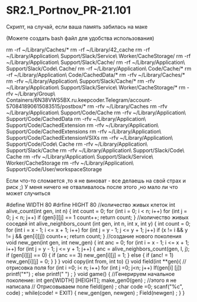 # SR2.1_Portnov_PR-21.101
Скрипт, на случай, если ваша память забилась на маке

(Можете создать bash файл для удобства использования)

rm -rf ~/Library/Caches/*
rm -rf ~/Library/42_cache
rm -rf ~/Library/Application\ Support/Slack/Service\ Worker/CacheStorage/
rm -rf ~/Library/Application\ Support/Slack/Cache/
rm -rf ~/Library/Application\ Support/Slack/Code\ Cache/
rm -rf ~/Library/Application\ Code/Cache/*
rm -rf ~/Library/Application\ Code/CachedData/*
rm -rfv ~/Library/Caches/*
rm -rfv ~/Library/Application\ Support/Slack/Cache/*
rm -rfv ~/Library/Application\ Support/Slack/Service\ Worker/CacheStorage/*
rm -rfv ~/Library/Group\ Containers/6N38VWS5BX.ru.keepcoder.Telegram/account-570841890615083515/postbox/*
rm -rfv ~/Library/Caches
rm -rfv ~/Library/Application\ Support/Code/Cache
rm -rfv ~/Library/Application\ Support/Code/CachedData
rm -rfv ~/Library/Application\ Support/Code/CachedExtension
rm -rfv ~/Library/Application\ Support/Code/CachedExtensions
rm -rfv ~/Library/Application\ Support/Code/CachedExtensionVSIXs
rm -rfv ~/Library/Application\ Support/Code/Code\ Cache
rm -rfv ~/Library/Application\ Support/Slack/Cache
rm -rfv ~/Library/Application\ Support/Slack/Code\ Cache
rm -rfv ~/Library/Application\ Support/Slack/Service\ Worker/CacheStorage
rm -rfv ~/Library/Application\ Support/Code/User/workspaceStorage

Если что-то сломается ,то я не виноват - все делаешь на свой страх и риск ;)
У меня ничего не отваливалось после этого ,но мало ли что может случиться

#define WIDTH 80 #drfine HIGHT 80 //количество живых клеток int alive_count(int gen, int n) { int count = 0; for (int i = 0; i < n; i++) for (int j = 0; j < n; j++) if (gen[i][j] == 1 count++; return count; } //количество живых соседей int alive_neighbors_count (int gen, int n, int x, int y) { int count = 0; for (int i = x - 1; i <= x + 1; i++) for (int j = y - 1; j <= y + 1; j++) if (x != i && y != j && gen[i][j]) count++; return count; } //создание нового поколения void new_gen(int gen, int new_gen) { int anc = 0; for (int i = x - 1; i <= x + 1; i++) for (int j = y - 1; j <= y + 1; j++) { anc = alive_neighbors_count(gen, I, j); if (gen[i][j] == 0) { if (anc == 3) new_gen[i][j] = 1; } else { if (anc! = 1) new_gen[i][j] = 0; } } } void copy(int from, int to) {} void field(int **gen){ //отрисовка поля for (int i =0; i< n; i++) for (int j =0; j<n; j++) If(gen[i] [j]) printf("*") ; else printf(" ") ; } void game() { //Генерируем начальное поколение: int gen[WIDTH] [HEIGHT]; make_gen0(gen) ; //этого я не написала // Отрисовываем поле field(gen) ; char code =0; scanf("%c", code) ; while(code! = EXIT) { new_gen(gen, newgen) ; Field(newgen) ; } }
